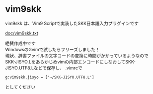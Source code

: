 # vim9skk
vim9skk は、Vim9 Scriptで実装したSKK日本語入力プラグインです

[doc/vim9skk.txt](doc/vim9skk.txt)

絶賛作成中です  
WindowsのGvimで試したらフリーズしました！  
現状、辞書ファイルの文字コードの変換に時間がかかっているようなので  
SKK-JISYO.Lをあらかじめvimの内部エンコードにしなおしてSKK-JISYO.UTF8.Lなどで保存し、
.vimrcで
```vimscript
g:vim9skk.jisyo = ['~/SKK-JISYO.UTF8.L']
```
としてください

